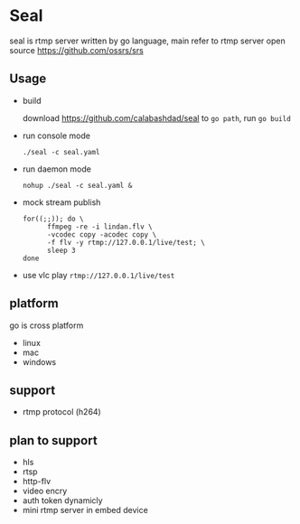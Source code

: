 # Seal

seal is rtmp server written by go language, main refer to rtmp server open source https://github.com/ossrs/srs

## Usage
* build

  download https://github.com/calabashdad/seal to ```go path```, run ```go build```
* run console mode

  ```./seal -c seal.yaml```
* run daemon mode

  ```nohup ./seal -c seal.yaml &```
* mock stream publish
  
  <pre><code>for((;;)); do \
        ffmpeg -re -i lindan.flv \
        -vcodec copy -acodec copy \
        -f flv -y rtmp://127.0.0.1/live/test; \
	    sleep 3       
  done</code></pre> 

* use vlc play 
```rtmp://127.0.0.1/live/test```

## platform
  go is cross platform 
* linux
* mac
* windows

## support
* rtmp protocol (h264)

## plan to support
* hls
* rtsp
* http-flv
* video encry
* auth token dynamicly
* mini rtmp server in embed device